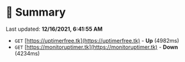# 📖 Summary
Last updated: **12/16/2021, 6:41:55 AM**

- `GET` [https://uptimerfree.tk](https://uptimerfree.tk) - **Up** (4982ms)
- `GET` [https://monitoruptimer.tk](https://monitoruptimer.tk) - **Down** (4234ms)
